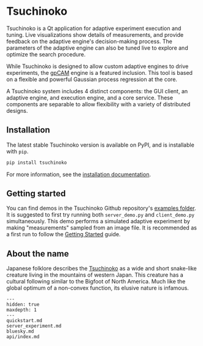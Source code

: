 # Tsuchinoko

Tsuchinoko is a Qt application for adaptive experiment execution and tuning. Live visualizations show details of
measurements, and provide feedback on the adaptive engine's decision-making process. The parameters of the adaptive
engine can also be tuned live to explore and optimize the search procedure.

While Tsuchinoko is designed to allow custom adaptive engines to drive experiments, the
[gpCAM](https://gpcam.readthedocs.io/en/latest/) engine is a featured inclusion. This tool is based on a flexible and
powerful Gaussian process regression at the core.

A Tsuchinoko system includes 4 distinct components: the GUI client, an adaptive engine, and execution engine, and a
core service. These components are separable to allow flexibility with a variety of distributed designs.

## Installation

The latest stable Tsuchinoko version is available on PyPI, and is installable with `pip`.

```bash
pip install tsuchinoko
```

For more information, see the [installation documentation](quickstart.md).

## Getting started

You can find demos in the Tsuchinoko Github repository's [examples folder](https://github.com/lbl-camera/tsuchinoko/tree/master/examples).
It is suggested to first try running both `server_demo.py` and `client_demo.py` simultaneously. This demo performs a
simulated adaptive experiment by making "measurements" sampled from an image file. It is recommended as a first run to follow
the [Getting Started](quickstart.md) guide.

## About the name

Japanese folklore describes the [Tsuchinoko](https://cryptidz.fandom.com/wiki/Tsuchinoko) as a wide and short snake-like creature living in the mountains of western
Japan. This creature has a cultural following similar to the Bigfoot of North America. Much like the global optimum of a
non-convex function, its elusive nature is infamous.

```{toctree}
---
hidden: true
maxdepth: 1
---
quickstart.md
server_experiment.md
bluesky.md
api/index.md
```